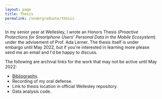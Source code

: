 ```yaml
---
layout: page
title: Thesis
permalink: /undergraduate/thesis
---
```


In my senior year at Wellesley, I wrote an Honors Thesis (_Proactive Protections for Smartphone
Users' Personal Data in the Mobile Ecosystem_) under the advisement of Prof. Ada Lerner. The thesis itself is under embargo until May 2022, but if you're interested in learning more please send me an email and I'd be happy to discuss.

The following are archival links for the work that may not be active until May 2022: 

* [Bibliography](https://annabelrothschild.com/undergraduate/documents/thesis_bibliography.pdf).
* Recording of my oral defense.
* Link to thesis location in official Wellesley repository. 
* Data analysis code.